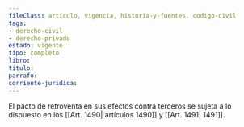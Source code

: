 ```yaml
---
fileClass: articulo, vigencia, historia-y-fuentes, codigo-civil
tags:
- derecho-civil
- derecho-privado
estado: vigente
tipo: completo
libro:
titulo:
parrafo:
corriente-juridica:
---
```

El pacto de retroventa en sus efectos contra terceros se sujeta a lo dispuesto en los [[Art. 1490| artículos 1490]] y [[Art. 1491| 1491]].